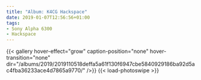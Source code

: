 ```yaml
---
title: "Album: K4CG Hackspace"
date: 2019-01-07T12:56:56+01:00
tags:
- Sony Alpha 6300
- Hackspace
---
```


{{< gallery hover-effect="grow" caption-position="none" hover-transition="none" dir="/albums/2019/2019110518deffa5a61f130f6947cbe5840929186ba92d5ac4fba36233ace4d7865a9770/" />}}
{{< load-photoswipe >}}
